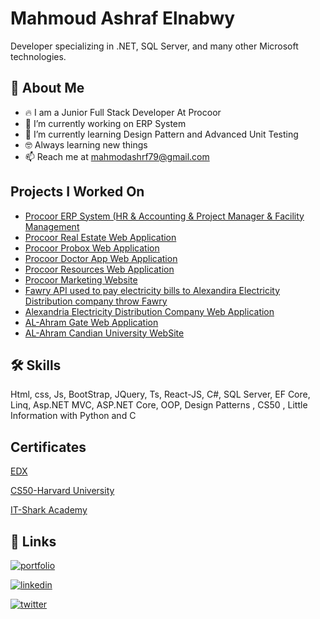 
# Mahmoud Ashraf Elnabwy

Developer specializing in .NET, SQL Server, and many other Microsoft technologies.


## 🚀 About Me

- 🔥 I am a Junior Full Stack Developer At Procoor 
- 🔭 I’m currently working on ERP System
- 🌱 I’m currently learning Design Pattern and Advanced Unit Testing
- 🤓 Always learning new things
- 📫 Reach me at  mahmodashrf79@gmail.com






## Projects I Worked On

 - [Procoor ERP System (HR & Accounting & Project Manager & Facility Management](#)
 - [Procoor Real Estate Web Application](#)
 - [Procoor Probox Web Application](#)
 - [Procoor Doctor App Web Application](#)
 - [Procoor Resources Web Application](#)
 - [Procoor Marketing Website](#)
 - [Fawry API used to pay electricity bills to Alexandira Electricity Distribution company throw Fawry](#)
 - [Alexandria Electricity Distribution Company Web Application](#)
 - [AL-Ahram Gate Web Application](#)
 - [AL-Ahram Candian University WebSite](#)




## 🛠 Skills
Html, css, Js, BootStrap, JQuery, Ts, React-JS,
C#, SQL Server, EF Core, Linq, Asp.NET MVC, ASP.NET Core,
OOP, Design Patterns , CS50 ,
Little Information with Python and C 


## Certificates

[EDX](https://courses.edx.org/certificates/1f0069a8201444e8a85974f8643ca494)

[CS50-Harvard University](https://certificates.cs50.io/9407994e-68d0-4a45-9628-0ade04083053.pdf?size=letter)

[IT-Shark Academy](https://ibb.co/2c9C6xw)






## 🔗 Links
[![portfolio](https://img.shields.io/badge/my_portfolio-000?style=for-the-badge&logo=ko-fi&logoColor=white)](https://mahmoudashraf2899.github.io/personal_portofolio-main/)

[![linkedin](https://img.shields.io/badge/linkedin-0A66C2?style=for-the-badge&logo=linkedin&logoColor=white)](https://www.linkedin.com/in/mahmoud-ashraf-elnabwy-4358191a5/)

[![twitter](https://img.shields.io/badge/What'sApp-01007821111-green)](https://twitter.com/)

